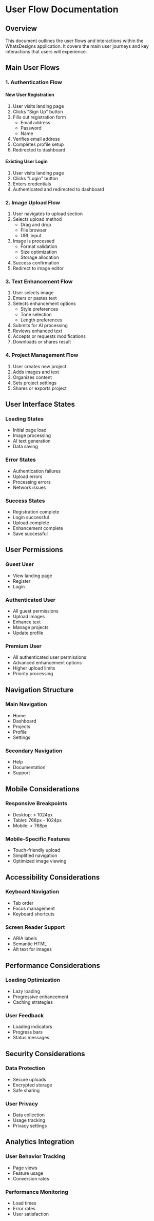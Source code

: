 # User Flow Documentation

## Overview

This document outlines the user flows and interactions within the WhatsDesigns application. It covers the main user journeys and key interactions that users will experience.

## Main User Flows

### 1. Authentication Flow

#### New User Registration
1. User visits landing page
2. Clicks "Sign Up" button
3. Fills out registration form
   - Email address
   - Password
   - Name
4. Verifies email address
5. Completes profile setup
6. Redirected to dashboard

#### Existing User Login
1. User visits landing page
2. Clicks "Login" button
3. Enters credentials
4. Authenticated and redirected to dashboard

### 2. Image Upload Flow

1. User navigates to upload section
2. Selects upload method
   - Drag and drop
   - File browser
   - URL input
3. Image is processed
   - Format validation
   - Size optimization
   - Storage allocation
4. Success confirmation
5. Redirect to image editor

### 3. Text Enhancement Flow

1. User selects image
2. Enters or pastes text
3. Selects enhancement options
   - Style preferences
   - Tone selection
   - Length preferences
4. Submits for AI processing
5. Reviews enhanced text
6. Accepts or requests modifications
7. Downloads or shares result

### 4. Project Management Flow

1. User creates new project
2. Adds images and text
3. Organizes content
4. Sets project settings
5. Shares or exports project

## User Interface States

### Loading States
- Initial page load
- Image processing
- AI text generation
- Data saving

### Error States
- Authentication failures
- Upload errors
- Processing errors
- Network issues

### Success States
- Registration complete
- Login successful
- Upload complete
- Enhancement complete
- Save successful

## User Permissions

### Guest User
- View landing page
- Register
- Login

### Authenticated User
- All guest permissions
- Upload images
- Enhance text
- Manage projects
- Update profile

### Premium User
- All authenticated user permissions
- Advanced enhancement options
- Higher upload limits
- Priority processing

## Navigation Structure

### Main Navigation
- Home
- Dashboard
- Projects
- Profile
- Settings

### Secondary Navigation
- Help
- Documentation
- Support

## Mobile Considerations

### Responsive Breakpoints
- Desktop: > 1024px
- Tablet: 768px - 1024px
- Mobile: < 768px

### Mobile-Specific Features
- Touch-friendly upload
- Simplified navigation
- Optimized image viewing

## Accessibility Considerations

### Keyboard Navigation
- Tab order
- Focus management
- Keyboard shortcuts

### Screen Reader Support
- ARIA labels
- Semantic HTML
- Alt text for images

## Performance Considerations

### Loading Optimization
- Lazy loading
- Progressive enhancement
- Caching strategies

### User Feedback
- Loading indicators
- Progress bars
- Status messages

## Security Considerations

### Data Protection
- Secure uploads
- Encrypted storage
- Safe sharing

### User Privacy
- Data collection
- Usage tracking
- Privacy settings

## Analytics Integration

### User Behavior Tracking
- Page views
- Feature usage
- Conversion rates

### Performance Monitoring
- Load times
- Error rates
- User satisfaction 